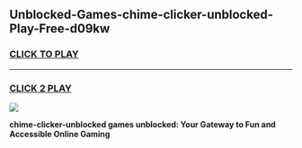 
## Unblocked-Games-chime-clicker-unblocked-Play-Free-d09kw
<h3>
<a href="https://premium76.site?title=chime-clicker-unblocked&ref=23A">CLICK TO PLAY</a></h3>
<hr>

<h3>
<a href="https://premium76.site?title=chime-clicker-unblocked&ref=23A">CLICK 2 PLAY</a>
  
</h3>

<a href="https://premium76.site?title=chime-clicker-unblocked&ref=23A"><img src="https://clearcache.store/games.png"></a>


**chime-clicker-unblocked games unblocked: Your Gateway to Fun and Accessible Online Gaming**
